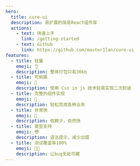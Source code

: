 ```yaml
---
hero:
  title: cure-ui
  description: 易扩展的简易React组件库
  actions:
    - text: 快速上手
      link: /getting-started
    - text: Github
      link: https://github.com/master1lan/cure-ui
features:
  - title: 轻量
    emoji: 👌
    description: 整体打包只有30kb
  - title: 可拓展
    emoji: 🤗
    description: 使用 Css in js 技术轻易实现二次封装
  - title: 完整的组件实现
    emoji: 🥰
    description: 轻松完成各种业务
  - title: 非常快
    emoji: 🤯
    description: 依赖少，自然快
  - title: 类型支持
    emoji: 😎
    description: 语法提示，减少出错
  - title: 测试覆盖率100%
    emoji: 😶‍🌫️
    description: 让bug无处可藏
---
```

